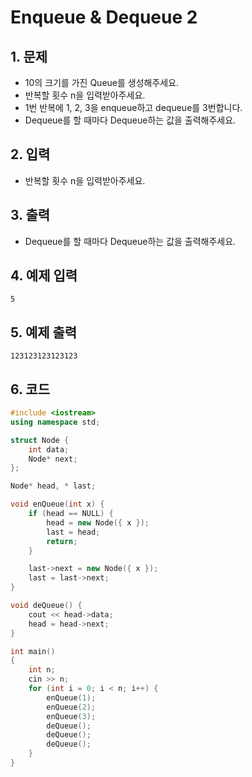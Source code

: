 # Enqueue & Dequeue 2

## 1. 문제
- 10의 크기를 가진 Queue를 생성해주세요.
- 반복할 횟수 n을 입력받아주세요.
- 1번 반복에 1, 2, 3을 enqueue하고 dequeue를 3번합니다.
- Dequeue를 할 때마다 Dequeue하는 값을 출력해주세요.

## 2. 입력
- 반복할 횟수 n을 입력받아주세요.

## 3. 출력
- Dequeue를 할 때마다 Dequeue하는 값을 출력해주세요.

## 4. 예제 입력
```
5
```

## 5. 예제 출력
```
123123123123123
```

## 6. 코드

```c++
#include <iostream>
using namespace std;

struct Node {
    int data;
    Node* next;
};

Node* head, * last;

void enQueue(int x) {
    if (head == NULL) {
        head = new Node({ x });
        last = head;
        return;
    }

    last->next = new Node({ x });
    last = last->next;
}

void deQueue() {
    cout << head->data;
    head = head->next;
}

int main()
{
    int n;
    cin >> n;
    for (int i = 0; i < n; i++) {
        enQueue(1);
        enQueue(2);
        enQueue(3);
        deQueue();
        deQueue();
        deQueue();
    }
}
```
